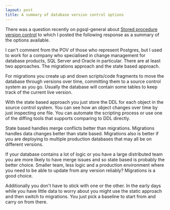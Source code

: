 ```yaml
---
layout: post
title: A summary of database version control options
---
```


There was a question recently on pgsql-general about [Stored procedure version control](https://www.postgresql.org/message-id/nl0th7%247q8%241%40pye-srv-01.telemetry.co.uk) to which I posted the following response as a summary of the options available.

I can't comment from the POV of those who represent Postgres, but I used to work for a company who specialised in change management for database products, SQL Server and Oracle in particular. There are at least two approaches. The migrations approach and the state based approach.

For migrations you create up and down scripts/code fragments to move the database through versions over time, committing them to a source control system as you go. Usually the database will contain some tables to keep track of the current live version.

With the state based approach you just store the DDL for each object in the source control system. You can see how an object changes over time by just inspecting one file. You can automate the scripting process or use one of the diffing tools that supports comparing to DDL directly.

State based handles merge conflicts better than migrations. Migrations handles data changes better than state based. Migrations also is better if you are deploying to multiple production databases that may all be on different versions.

If your database contains a lot of logic or you have a large distributed team you are more likely to have merge issues and so state based is probably the better choice. Smaller team, less logic and a production environment where you need to be able to update from any version reliably? Migrations is a good choice.

Additionally you don't have to stick with one or the other. In the early days while you have little data to worry about you might use the static approach and then switch to migrations. You just pick a baseline to start from and carry on from there.
